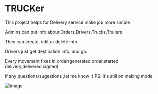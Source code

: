 # TRUCKer
This project helps for Delivery service make job more simple

Admins can put info about Orders,Drivers,Trucks,Trailers

They can create, edit or delete info

Drivers just get destination info, and go.

Every movement fixes in order(generated order,started delivery,delivered,signed)

if any questions/sugestions ,let me know ;)
PS: it's still on making mode

![image](https://user-images.githubusercontent.com/100990026/182463122-71b02411-54b4-4124-a0ba-93c693f1cb18.png)
